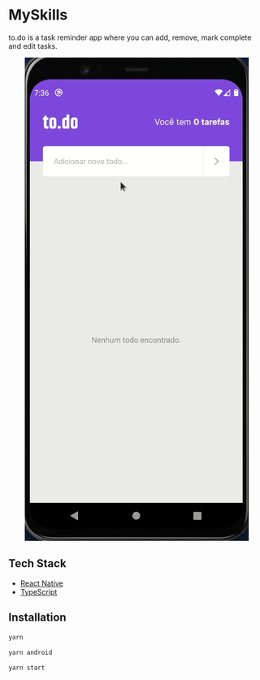 # MySkills

to.do is a task reminder app where you can add, remove, mark complete and edit tasks.

<p align="center">
  <img alt="todos gif" src=".github/todos.gif" />
</p>

## Tech Stack

- [React Native](https://reactnative.dev/)
- [TypeScript](https://www.typescriptlang.org)


## Installation

```
yarn
```
```
yarn android
```
```
yarn start
```
    